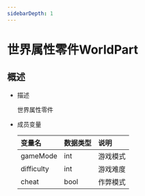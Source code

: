 ```yaml
---
sidebarDepth: 1
---
```

# 世界属性零件WorldPart



## 概述

- 描述

    世界属性零件

- 成员变量

    | 变量名 | <div style="width: 4em">数据类型</div> | 说明 |
    | :--- | :--- | :--- |
    | gameMode | int | 游戏模式 |
    | difficulty | int | 游戏难度 |
    | cheat | bool | 作弊模式 |



